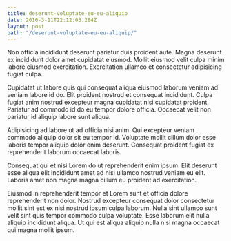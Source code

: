 ```yaml
---
title: deserunt-voluptate-eu-eu-aliquip
date: 2016-3-11T22:12:03.284Z
layout: post
path: "/deserunt-voluptate-eu-eu-aliquip/"
---
```


Non officia incididunt deserunt pariatur duis proident aute. Magna deserunt ex incididunt dolor amet cupidatat eiusmod. Mollit eiusmod velit culpa minim labore eiusmod exercitation. Exercitation ullamco et consectetur adipisicing fugiat culpa.

Cupidatat ut labore quis qui consequat aliqua eiusmod laborum veniam ad veniam labore id do. Elit proident nostrud et consequat incididunt. Culpa fugiat anim nostrud excepteur magna cupidatat nisi cupidatat proident. Pariatur ad commodo id do eu tempor dolore officia. Occaecat velit non pariatur id aliquip labore sunt aliqua.

Adipisicing ad labore ut ad officia nisi anim. Qui excepteur veniam commodo aliquip dolor sit eu tempor id. Voluptate mollit cillum dolor esse laboris tempor aliquip dolor enim deserunt. Consequat proident fugiat ex reprehenderit laborum occaecat laboris.

Consequat qui et nisi Lorem do ut reprehenderit enim ipsum. Elit deserunt esse aliqua elit incididunt amet ad nisi ullamco nostrud veniam eu elit. Laboris amet non magna magna cillum eu proident ad exercitation.

Eiusmod in reprehenderit tempor et Lorem sunt et officia dolore reprehenderit non dolor. Nostrud excepteur consequat dolor consectetur mollit sint est ex nisi nostrud ipsum culpa laborum. Nulla sint ullamco sunt velit sint quis tempor commodo culpa voluptate. Esse laborum elit nulla aliquip incididunt aliqua. Ut qui est aliqua aliquip nulla nisi magna occaecat qui magna mollit ipsum.